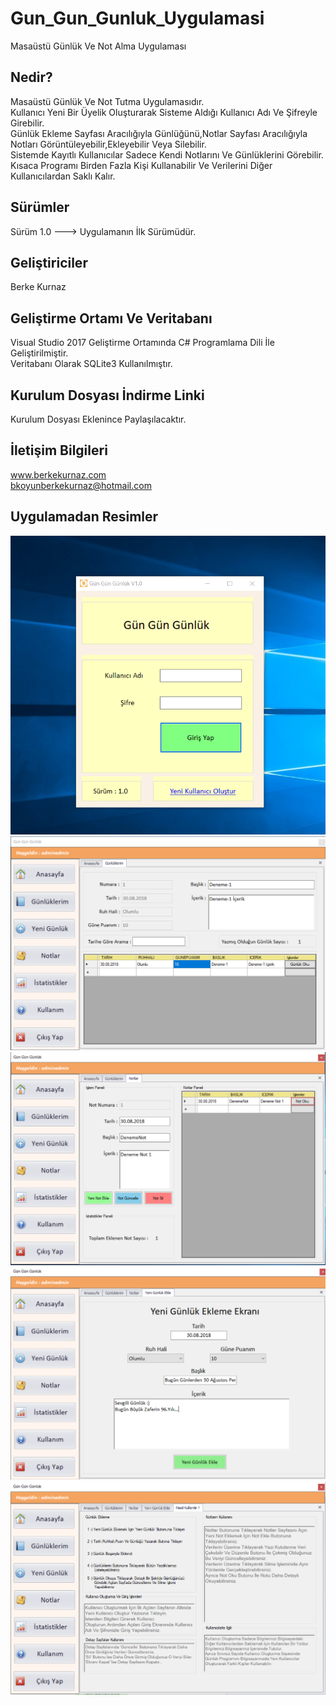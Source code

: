 # Gun_Gun_Gunluk_Uygulamasi
Masaüstü Günlük Ve Not Alma Uygulaması<br />

## Nedir?
Masaüstü Günlük Ve Not Tutma Uygulamasıdır.<br />
Kullanıcı Yeni Bir Üyelik Oluşturarak Sisteme Aldığı Kullanıcı Adı Ve Şifreyle Girebilir.<br />
Günlük Ekleme Sayfası Aracılığıyla Günlüğünü,Notlar Sayfası Aracılığıyla Notları Görüntüleyebilir,Ekleyebilir Veya Silebilir.<br />
Sistemde Kayıtlı Kullanıcılar Sadece Kendi Notlarını Ve Günlüklerini Görebilir.<br />
Kısaca Programı Birden Fazla Kişi Kullanabilir Ve Verilerini Diğer Kullanıcılardan Saklı Kalır.<br />

## Sürümler
Sürüm 1.0 ---> Uygulamanın İlk Sürümüdür.<br />

## Geliştiriciler
Berke Kurnaz<br />

## Geliştirme Ortamı Ve Veritabanı
Visual Studio 2017 Geliştirme Ortamında C# Programlama Dili İle Geliştirilmiştir.<br />
Veritabanı Olarak SQLite3 Kullanılmıştır.<br />

## Kurulum Dosyası İndirme Linki
Kurulum Dosyası Eklenince Paylaşılacaktır.<br />

## İletişim Bilgileri
www.berkekurnaz.com<br />
bkoyunberkekurnaz@hotmail.com<br />

## Uygulamadan Resimler
![Resim1](https://github.com/berkekurnaz/Gun_Gun_Gunluk_Uygulamasi/blob/master/S%C3%BCr%C3%BCm_1_0/uygulamadan_resimler/g1.png)
![Resim2](https://github.com/berkekurnaz/Gun_Gun_Gunluk_Uygulamasi/blob/master/S%C3%BCr%C3%BCm_1_0/uygulamadan_resimler/g2.png)
![Resim3](https://github.com/berkekurnaz/Gun_Gun_Gunluk_Uygulamasi/blob/master/S%C3%BCr%C3%BCm_1_0/uygulamadan_resimler/g3.png)
![Resim4](https://github.com/berkekurnaz/Gun_Gun_Gunluk_Uygulamasi/blob/master/S%C3%BCr%C3%BCm_1_0/uygulamadan_resimler/g4.png)
![Resim5](https://github.com/berkekurnaz/Gun_Gun_Gunluk_Uygulamasi/blob/master/S%C3%BCr%C3%BCm_1_0/uygulamadan_resimler/g5.png)

